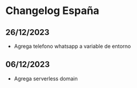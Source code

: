 # Changelog España

## 26/12/2023
* Agrega telefono whatsapp a variable de entorno

## 06/12/2023
* Agrega serverless domain